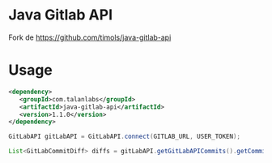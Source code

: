 Java Gitlab API
===============

Fork de https://github.com/timols/java-gitlab-api

# Usage

``` xml
<dependency>
   <groupId>com.talanlabs</groupId>
   <artifactId>java-gitlab-api</artifactId>
   <version>1.1.0</version>
</dependency>
```

``` java
GitLabAPI gitLabAPI = GitLabAPI.connect(GITLAB_URL, USER_TOKEN);

List<GitLabCommitDiff> diffs = gitLabAPI.getGitLabAPICommits().getCommitDiffs(PROJECT_ID, COMMIT_SHA);
```